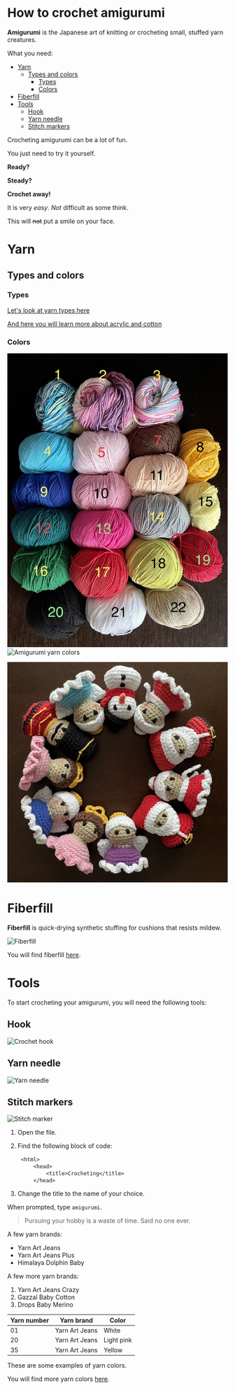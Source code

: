 <!-- Example of title -->
# How to crochet amigurumi<!-- omit in toc -->

**Amigurumi** is the Japanese art of knitting or crocheting small, stuffed yarn creatures.

<!-- Here comes the table of content -->
What you need:
- [Yarn](#yarn)
  - [Types and colors](#types-and-colors)
    - [Types](#types)
    - [Colors](#colors)
- [Fiberfill](#fiberfill)
- [Tools](#tools)
  - [Hook](#hook)
  - [Yarn needle](#yarn-needle)
  - [Stitch markers](#stitch-markers)

<!-- Example of paragraph of text with line break -->
Crocheting amigurumi can be a lot of fun.

You just need to try it yourself.  

<!-- Example of another paragraph -->
**Ready?**

<!-- Example of bold -->
**Steady?**

__Crochet away!__

<!-- Example of italic  -->
It is very _easy_.
*Not* difficult as some think.

<!-- Example of strikethrough  -->
This will ~~not~~ put a smile on your face.

<!-- Example of headers -->
# Yarn
## Types and colors
### Types
<!-- Example of external link -->
[Let's look at yarn types here](https://www.cuddlystitchescraft.com/best-yarn-for-making-amigurumi/)

<!-- Example of link to another file -->
[And here you will learn more about acrylic and cotton](YarnTypes.md)

### Colors
<!-- Example of an image -->
![Yarn colors](./images/yarncolours.jpeg "yarn colours")
![Amigurumi yarn colors](https://cdn.aldi-digital.co.uk//Rumi-Yarn-B.jpg?o=D%24UIpIBr6t38IVAYRxz3xZ098pcj&V=rPZ2 "amigurumi yarn colours")

<!-- Example of an image with hover text -->
![Amigurumi colors](./images/amigurumicolours.jpeg "amigurumi colours")

# Fiberfill
**Fiberfill** is quick-drying synthetic stuffing for cushions that resists mildew.

![Fiberfill](https://m.media-amazon.com/images/I/61PUqbP3haL.jpg "fiberfill")

You will find fiberfill [here](https://allegro.pl/listing?string=kulka%20silikonowa&order=p).

# Tools
To start crocheting your amigurumi, you will need the following tools:

## Hook
![Crochet hook](https://www.yarnplaza.com/resize/cloversofttouch.jpg/0/1100/True/clover-soft-touch-crochet-hook-0-5mm.jpg "clover crochet hook")

## Yarn needle
![Yarn needle](https://m.media-amazon.com/images/I/51UpklZjEzL._AC_SY580_.jpg "yarn needle")

## Stitch markers
![Stitch marker](https://images.squarespace-cdn.com/content/v1/56d9a09f62cd944f55317512/1484397300532-2TBYOA6MM5VWC5TEPON2/plastic-locking-stitch-markers.jpg?format=1500w "stitch markers")


<!-- Example of equation or inline code -->


<!-- Example of a block of code -->
1. Open the file.
2. Find the following block of code:

        <html>
            <head>
                <title>Crocheting</title>
            </head>

3. Change the title to the name of your choice.

<!-- Example of code highlighting -->
When prompted, type `amigurumi`.

<!-- Example of quote -->
> Pursuing your hobby is a waste of time. Said no one ever.

<!-- Example of bullet list -->
A few yarn brands:
- Yarn Art Jeans
- Yarn Art Jeans Plus
- Himalaya Dolphin Baby

<!-- Example of numbered list -->
A few more yarn brands:  
1. Yarn Art Jeans Crazy
2. Gazzal Baby Cotton
3. Drops Baby Merino


<!-- Example of table -->
| Yarn number | Yarn brand     | Color     |
| ----------- | -------------- | ---------- |
| 01          | Yarn Art Jeans | White      |
| 20          | Yarn Art Jeans | Light pink |
| 35          | Yarn Art Jeans | Yellow     |

These are some examples of yarn colors.

<!-- Paragraph after table -->
You will find more yarn colors [here](https://www.olimoripasmanteria.pl/kategoria-produktu/wloczki/jeans/).
